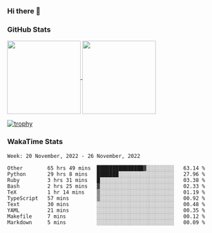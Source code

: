 ### Hi there 👋

### GitHub Stats

<a href="https://github.com/anuraghazra/github-readme-stats">
  <img align="center" height="170px" src="https://github-readme-stats.vercel.app/api/top-langs/?username=tksfjt1024&layout=compact&count_private=true&show_icons=true&show_icons=true&theme=graywhite" />
</a>
<a href="https://github.com/anuraghazra/github-readme-stats">
  <img align="center" height="170px" src="https://github-readme-stats.vercel.app/api?username=tksfjt1024&count_private=true&show_icons=true&show_icons=true&theme=graywhite" />
</a>

[![trophy](https://github-profile-trophy.vercel.app/?username=tksfjt1024)](https://github.com/ryo-ma/github-profile-trophy)

### WakaTime Stats

<!--START_SECTION:waka-->
```text
Week: 20 November, 2022 - 26 November, 2022

Other        65 hrs 49 mins  ███████████████▓░░░░░░░░░   63.14 % 
Python       29 hrs 8 mins   ███████░░░░░░░░░░░░░░░░░░   27.96 % 
Ruby         3 hrs 31 mins   █░░░░░░░░░░░░░░░░░░░░░░░░   03.38 % 
Bash         2 hrs 25 mins   ▓░░░░░░░░░░░░░░░░░░░░░░░░   02.33 % 
TeX          1 hr 14 mins    ▒░░░░░░░░░░░░░░░░░░░░░░░░   01.19 % 
TypeScript   57 mins         ▒░░░░░░░░░░░░░░░░░░░░░░░░   00.92 % 
Text         30 mins         ░░░░░░░░░░░░░░░░░░░░░░░░░   00.48 % 
YAML         21 mins         ░░░░░░░░░░░░░░░░░░░░░░░░░   00.35 % 
Makefile     7 mins          ░░░░░░░░░░░░░░░░░░░░░░░░░   00.12 % 
Markdown     5 mins          ░░░░░░░░░░░░░░░░░░░░░░░░░   00.09 % 
```
<!--END_SECTION:waka-->
